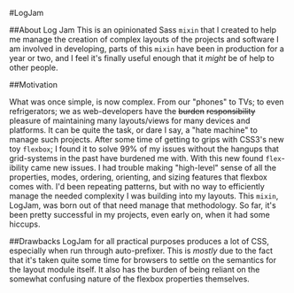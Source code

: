 #LogJam

##About Log Jam
This is an opinionated Sass `mixin` that I created to help me manage the creation of complex layouts of the projects and software I am involved in developing, parts of this `mixin` have been in production for a year or two, and I feel it's finally useful enough that it *might* be of help to other people.

##Motivation

What was once simple, is now complex. From our "phones" to TVs; to even refrigerators; we as web-developers have the ~~burden~~ ~~responsibility~~ pleasure of maintaining many layouts/views for many devices and platforms. It can be quite the task, or dare I say, a "hate machine" to manage such projects. After some time of getting to grips with CSS3's new toy `flexbox`; I found it to solve 99% of my issues without the hangups that grid-systems in the past have burdened me with. With this new found `flex`-ibility came new issues. I had trouble making "high-level" sense of all the properties, modes, ordering, orienting, and sizing features that flexbox comes with. I'd been repeating patterns, but with no way to efficiently manage the needed complexity I was building into my layouts. This `mixin`, LogJam, was born out of that need manage that methodology. So far, it's been pretty successful in my projects, even early on, when it had some hiccups.

##Drawbacks
LogJam for all practical purposes produces a lot of CSS, especially when run through auto-prefixer. This is *mostly* due to the fact that it's taken quite some time for browsers to settle on the semantics for the layout module itself. It also has the burden of being reliant on the somewhat confusing nature of the flexbox properties themselves.